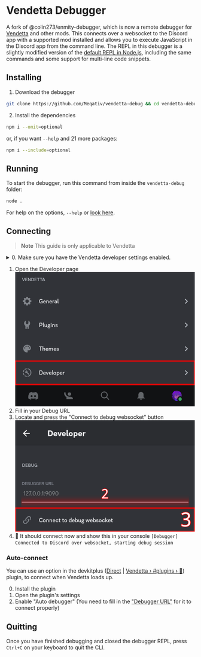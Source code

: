 # Vendetta Debugger

A fork of @colin273/enmity-debugger, which is now a remote debugger for [Vendetta](https://github.com/vendetta-mod) and other mods. This connects over a websocket to the Discord app with a supported mod installed and allows you to execute JavaScript in the Discord app from the command line. The REPL in this debugger is a slightly modified version of the [default REPL in Node.js](https://nodejs.org/api/repl.html), including the same commands and some support for multi-line code snippets.

## Installing

1. Download the debugger
```bash
git clone https://github.com/Meqativ/vendetta-debug && cd vendetta-debug
```

2. Install the dependencies
```bash
npm i --omit=optional
```
or, if you want `--help` and 21 more packages:
```bash
npm i --include=optional
```

## Running

To start the debugger, run this command from inside the `vendetta-debug` folder:

```bash
node .
```

For help on the options, `--help` or [look here](options.md).

## Connecting
> **Note**
> This guide is only applicable to Vendetta

<details>

<summary> 0. Make sure you have the Vendetta developer settings enabled. </summary>

---
1. Open the you tab
2. Locate and press the button to open the "General" page
![A screenshot with highlights for steps 1 & 2](readmeAssets/General.png)
3. Locate and enable "Developer Settings"
![A screenshot with highlights for step 3](readmeAssets/Developer_Settings.png)</br>
---

</details>

1. Open the Developer page
![A screenshot with highlights for step 2](readmeAssets/Developer.png)
2. Fill in your Debug URL
3. Locate and press the "Connect to debug websocket" button
![A screenshot with highlights for steps 2 & 3](readmeAssets/URL_and_connect.png)
4. :tada: It should connect now and show this in your console
``[Debugger] Connected to Discord over websocket, starting debug session``

### Auto-connect
You can use an option in the devkitplus ([Direct](https://vd-plugins.github.io/proxy/redstonekasi.github.io/vendetta-plugins/devkitplus/) | [Vendetta › #plugins › 💬](https://discord.com/channels/1015931589865246730/1092870826145091655)) plugin, to connect when Vendetta loads up.

0. Install the plugin
1. Open the plugin's settings
2. Enable "Auto debugger"
(You need to fill in the ["Debugger URL"](https://github.com/Meqativ/vendetta-debug/blob/master/README.md#:~:text=Fill%20in%20your%20Debug%20URL) for it to connect properly)

## Quitting

Once you have finished debugging and closed the debugger REPL, press `Ctrl+C` on your keyboard to quit the CLI.

